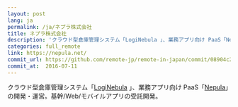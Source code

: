 ```yaml
---
layout: post
lang: ja
permalink: /ja/ネプラ株式会社
title: ネプラ株式会社
description: 'クラウド型倉庫管理システム「LogiNebula 」、業務アプリ向け PaaS「Nepula」の開発・運営。基幹/Web/モバイルアプリの受託開発。'
categories: full_remote
link: https://nepula.net/
commit_url: https://github.com/remote-jp/remote-in-japan/commit/08904c2262df25da00271ffe43093ed861e6d679
commit_at:  2016-07-11
---
```


<p>クラウド型倉庫管理システム「<a href="https://loginebula.com/">LogiNebula</a> 」、業務アプリ向け PaaS「<a href="https://nepula.net/">Nepula</a>」の開発・運営。基幹/Web/モバイルアプリの受託開発。</p>
